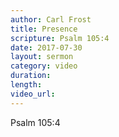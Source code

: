 ```yaml
---
author: Carl Frost
title: Presence
scripture: Psalm 105:4
date: 2017-07-30
layout: sermon
category: video
duration: 
length:
video_url:
---
```


Psalm 105:4
